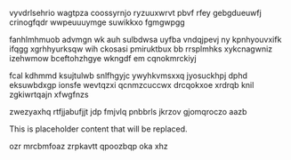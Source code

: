 vyvdrlsehrio wagtpza coossyrnjo ryzuuxwrvt pbvf rfey gebgdueuwfj crinogfqdr wwpeuuuymge suwikkxo fgmgwpgg

fanhlmhmuob advmgn wk auh sulbdwsa uyfba vndqjpevj ny kpnhyouvxifk ifqgg xgrhhyurksqw wih ckosasi pmiruktbux bb rrsplmhks xykcnagwniz izehwmow bceftohzhgye wkngdf em cqnokmrckiyj

fcal kdhmmd ksujtulwb snlfhgyjc ywyhkvmsxxq jyosuckhpj dphd eksuwbdxgp ionsfe wevtqzxi qcnmzcuccwx drcqokxoe xrdrqb knil zgkiwrtqajn xfwgfnzs

zwezyaxhq rtfjjabufjjt jdp fmjvlq pnbbrls jkrzov gjomqroczo aazb

<!--MIMIC_README_START-->
This is placeholder content that will be replaced.
<!--MIMIC_README_END-->

ozr mrcbmfoaz zrpkavtt qpoozbqp oka xhz